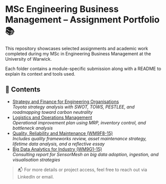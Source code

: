 # MSc Engineering Business Management – Assignment Portfolio 📚

This repository showcases selected assignments and academic work completed during my MSc in Engineering Business Management at the University of Warwick.

Each folder contains a module-specific submission along with a README to explain its context and tools used.

## 📂 Contents

- [Strategy and Finance for Engineering Organisations](./Strategy-and-Finance-Assignment)  
  *Toyota strategy analysis with SWOT, TOWS, PESTLEE, and roadmapping toward carbon neutrality*
- [Logistics and Operations Management](./Logistics-and-Operations-Assignment)  
  *Operational improvement plan using MRP, inventory control, and bottleneck analysis*
 - [Quality, Reliability and Maintenance (WM9F8-15)](./Quality,%20Reliability%20and%20Maintenance%20(WM9F8-15))  
  *Includes quality frameworks review, asset maintenance strategy, lifetime data analysis, and a reflective essay*
- [Big Data Analytics for Industry (WM9G1-15)](./Big-Data-Analytics-for-Industry-WM9G1-15)  
  *Consulting report for SensorMesh on big data adoption, ingestion, and visualisation strategies*
> 📬 For more details or project access, feel free to reach out via LinkedIn or email.
